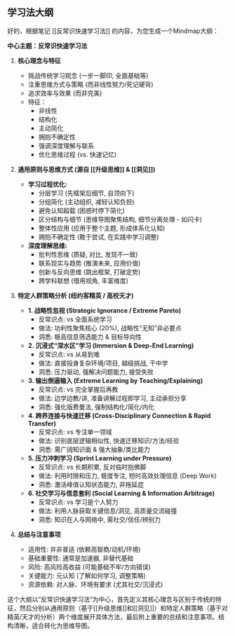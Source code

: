 ## 学习法大纲
好的，根据笔记 [[反常识快速学习法]] 的内容，为您生成一个Mindmap大纲：

**中心主题：反常识快速学习法**

1.  **核心理念与特征**
    *   挑战传统学习观念 (一步一脚印, 全面基础等)
    *   注重思维方式与策略 (而非线性努力/死记硬背)
    *   追求效率与效果 (而非完美)
    *   特征：
        *   非线性
        *   结构化
        *   主动简化
        *   拥抱不确定性
        *   强调深度理解与联系
        *   优化思维过程 (vs. 快速记忆)

2.  **通用原则与思维方式 (源自 [[升级思维]] & [[洞见]])**
    *   **学习过程优化:**
        *   分层学习 (先框架后细节, 自顶向下)
        *   分组简化 (主动组织, 减轻认知负担)
        *   避免认知超载 (困惑时停下简化)
        *   区分结构与细节 (思维导图聚焦结构, 细节分离处理 - 如闪卡)
        *   整体性应用 (应用于整个主题, 形成体系化认知)
        *   拥抱不确定性 (敢于尝试, 在实践中学习调整)
    *   **深度理解思维:**
        *   批判性思维 (质疑, 对比, 发现不一致)
        *   联系现实与趋势 (推演未来, 应用价值)
        *   创新与反向思维 (跳出框架, 打破定势)
        *   跨学科联想 (借用视角, 丰富维度)

3.  **特定人群策略分析 (纽约客精英 / 高校天才)**
    *   **1. 战略性忽视 (Strategic Ignorance / Extreme Pareto)**
        *   反常识点: vs 全面系统学习
        *   做法: 功利性聚焦核心 (20%), 战略性“无知”非必要点
        *   洞悉: 极高信息筛选能力 & 目标导向性
    *   **2. 沉浸式“深水区”学习 (Immersion & Deep-End Learning)**
        *   反常识点: vs 从易到难
        *   做法: 直接投身复杂环境/项目, 越级挑战, 干中学
        *   洞悉: 压力驱动, 强解决问题能力, 接受失败
    *   **3. 输出倒逼输入 (Extreme Learning by Teaching/Explaining)**
        *   反常识点: vs 完全掌握后再教
        *   做法: 边学边教/讲, 准备讲解过程即学习, 主动承担分享
        *   洞悉: 强化版费曼法, 强制结构化/简化/内化
    *   **4. 跨界连接与快速迁移 (Cross-Disciplinary Connection & Rapid Transfer)**
        *   反常识点: vs 专注单一领域
        *   做法: 识别底层逻辑相似性, 快速迁移知识/方法/经验
        *   洞悉: 需广阔知识面 & 强大抽象/类比能力
    *   **5. 压力冲刺学习 (Sprint Learning under Pressure)**
        *   反常识点: vs 长期积累, 反对临时抱佛脚
        *   做法: 利用时限和压力, 极度专注, 短时高效处理信息 (Deep Work)
        *   洞悉: 激活峰值认知状态能力, 非拖延症
    *   **6. 社交学习与信息套利 (Social Learning & Information Arbitrage)**
        *   反常识点: vs 学习是个人努力
        *   做法: 利用人脉获取关键信息/洞见, 高质量交流碰撞
        *   洞悉: 知识在人与网络中, 需社交/信任/辨别力

4.  **总结与注意事项**
    *   适用性: 并非普适 (依赖高智商/动机/环境)
    *   基础重要性: 通常是加速器, 非替代基础
    *   风险: 高风险高收益 (可能基础不牢/方向错误)
    *   关键能力: 元认知 (了解如何学习, 调整策略)
    *   资源依赖: 对人脉、环境有要求 (尤其社交/沉浸式)

这个大纲以“反常识快速学习法”为中心，首先定义其核心理念与区别于传统的特征，然后分别从通用原则（基于[[升级思维]]和[[洞见]]）和特定人群策略（基于对精英/天才的分析）两个维度展开具体方法，最后附上重要的总结和注意事项。结构清晰，适合转化为思维导图。